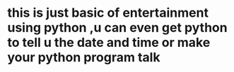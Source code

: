 # this is just basic of entertainment using python ,u can even get python to tell u the date and time or make your python program talk
